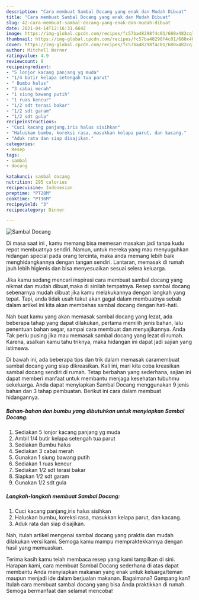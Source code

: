 ```yaml
---
description: "Cara membuat Sambal Docang yang enak dan Mudah Dibuat"
title: "Cara membuat Sambal Docang yang enak dan Mudah Dibuat"
slug: 42-cara-membuat-sambal-docang-yang-enak-dan-mudah-dibuat
date: 2021-04-14T12:16:31.664Z
image: https://img-global.cpcdn.com/recipes/fc57ba48298f4c01/680x482cq70/sambal-docang-foto-resep-utama.jpg
thumbnail: https://img-global.cpcdn.com/recipes/fc57ba48298f4c01/680x482cq70/sambal-docang-foto-resep-utama.jpg
cover: https://img-global.cpcdn.com/recipes/fc57ba48298f4c01/680x482cq70/sambal-docang-foto-resep-utama.jpg
author: Mitchell Warner
ratingvalue: 4.9
reviewcount: 9
recipeingredient:
- "5 lonjor kacang panjang yg muda"
- "1/4 butir kelapa setengah tua parut"
- " Bumbu halus"
- "3 cabai merah"
- "1 siung bawang putih"
- "1 ruas kencur"
- "1/2 sdt terasi bakar"
- "1/2 sdt garam"
- "1/2 sdt gula"
recipeinstructions:
- "Cuci kacang panjang,iris halus sisihkan"
- "Haluskan bumbu, koreksi rasa, masukkan kelapa parut, dan kacang."
- "Aduk rata dan siap disajikan."
categories:
- Resep
tags:
- sambal
- docang

katakunci: sambal docang 
nutrition: 295 calories
recipecuisine: Indonesian
preptime: "PT28M"
cooktime: "PT36M"
recipeyield: "3"
recipecategory: Dinner

---
```



![Sambal Docang](https://img-global.cpcdn.com/recipes/fc57ba48298f4c01/680x482cq70/sambal-docang-foto-resep-utama.jpg)

Di masa  saat ini , kamu memang bisa memesan masakan jadi tanpa kudu repot membuatnya sendiri. Namun, untuk mereka yang mau menyuguhkan hidangan special pada orang tercinta, maka anda memang lebih baik menghidangkannya dengan tangan sendiri. Lantaran, memasak di rumah jauh lebih higienis dan bisa menyesuaikan sesuai selera keluarga.

Jika kamu sedang mencari inspirasi cara membuat sambal docang yang nikmat dan mudah dibuat,maka di sinilah tempatnya. Resep sambal docang  sebenarnya mudah dibuat jika kamu melakukannya dengan langkah yang tepat. Tapi, anda tidak usah takut akan gagal dalam membuatnya 
sebab dalam artikel ini kita akan membahas sambal docang dengan hati-hati.  



Nah buat kamu yang akan memasak sambal docang yang lezat, ada beberapa tahap yang dapat dilakukan, pertama memilih jenis bahan, lalu penentuan bahan segar, sampai cara membuat dan menyajikannya. Anda Tak perlu pusing jika mau memasak sambal docang yang lezat di rumah. Karena, asalkan kamu  tahu triknya, maka hidangan ini dapat jadi sajian yang istimewa.

Di bawah ini, ada beberapa tips dan trik dalam memasak caramembuat sambal docang yang siap dikreasikan. Kali ini, mari kita coba kreasikan sambal docang sendiri di rumah. Tetap berbahan yang sederhana, sajian ini dapat memberi manfaat untuk membantu menjaga kesehatan tubuhmu sekeluarga. Anda dapat menyiapkan Sambal Docang menggunakan 9 jenis bahan dan 3 tahap pembuatan. Berikut ini cara dalam membuat hidangannya.

<!--inarticleads1-->

##### Bahan-bahan dan bumbu yang dibutuhkan untuk menyiapkan Sambal Docang:

1. Sediakan 5 lonjor kacang panjang yg muda
1. Ambil 1/4 butir kelapa setengah tua parut
1. Sediakan  Bumbu halus
1. Sediakan 3 cabai merah
1. Gunakan 1 siung bawang putih
1. Sediakan 1 ruas kencur
1. Sediakan 1/2 sdt terasi bakar
1. Siapkan 1/2 sdt garam
1. Gunakan 1/2 sdt gula




<!--inarticleads2-->

##### Langkah-langkah membuat Sambal Docang:

1. Cuci kacang panjang,iris halus sisihkan
1. Haluskan bumbu, koreksi rasa, masukkan kelapa parut, dan kacang.
1. Aduk rata dan siap disajikan.




Nah, itulah artikel mengenai  sambal docang  yang praktis dan mudah dilakukan versi kami. Semoga kamu mampu mempraktekkannya dengan hasil yang memuaskan. 

Terima kasih kamu telah membaca resep yang kami tampilkan di sini. Harapan kami, cara membuat  Sambal Docang sederhana di atas dapat membantu Anda menyiapkan makanan yang enak untuk keluarga/teman maupun menjadi ide dalam berjualan makanan. Bagaimana? Gampang kan? Itulah cara membuat sambal docang yang bisa Anda praktikkan di rumah. Semoga bermanfaat dan selamat mencoba!

